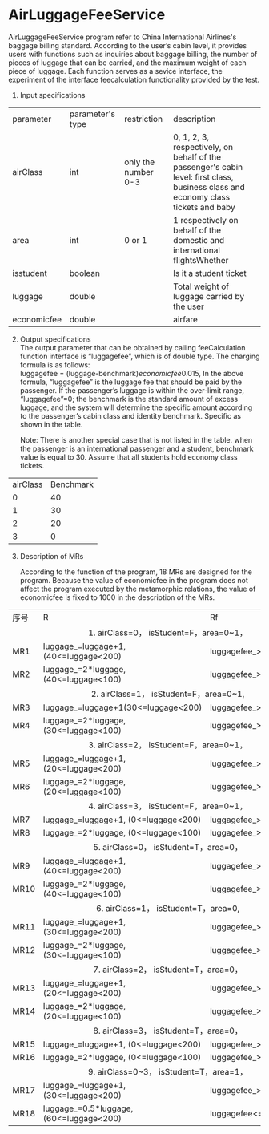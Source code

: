 # AirLuggageFeeService

 AirLuggageFeeService program refer to China International Airlines's baggage billing standard. According to the user’s cabin level, it provides users with functions such as inquiries about baggage billing, the number of pieces of luggage that can be carried, and the maximum weight of each piece of luggage. Each function serves as a sevice interface, the experiment of the interface feecalculation functionality provided by the test.<br>

1. Input specifications<br>

<table>
<tr><td>parameter</td><td>parameter's type</td><td>restriction</td><td>description</td></tr>
<tr><td>airClass</td><td>int</td><td>only the number 0-3</td><td>0, 1, 2, 3, respectively, on behalf of the passenger's cabin level: first class, business class and economy class tickets and baby</td></tr>
<tr><td>area</td><td>int</td><td>0 or 1</td><td>1 respectively on behalf of the domestic and international flightsWhether</td>
<tr><td> isstudent</td><td>boolean</td><td></td><td>Is it a student ticket</td>
<tr><td>luggage</td><td>double</td><td></td><td>Total weight of luggage carried by the user</td>
<tr><td>economicfee</td><td>double</td><td></td><td>airfare</td>
</table>

2. Output specifications<br>
   The output parameter that can be obtained by calling feeCalculation function interface is “luggagefee”, which is of double type. The charging formula is as follows:<br>
   luggagefee = (luggage-benchmark)*economicfee*0.015,
   In the above formula, “luggagefee” is the luggage fee that should be paid by the passenger. If the passenger’s luggage is within the over-limit range, “luggagefee”=0; the benchmark is the standard amount of excess luggage, and the system will determine the specific amount according to the passenger’s cabin class and identity benchmark. Specific as shown in the table.<br>

   Note: There is another special case that is not listed in the table. when the passenger is an international passenger and a student, benchmark value is equal to 30. Assume that all students hold economy class tickets.<br>

<table>
<tr><td>airClass</td><td>Benchmark</td></tr>
<tr><td>0</td><td>40</td></tr>
<tr><td>1</td><td>30</td></tr>
<tr><td>2</td><td>20</td></tr>
<tr><td>3</td><td>0</td></tr>
</table>

3. Description of MRs

   According to the function of the program, 18 MRs are designed for the program. Because the value of economicfee in the program does not affect the program executed by the metamorphic relations, the value of economicfee is fixed to 1000 in the description of the MRs.<br>

<table>
<tr><td>序号</td>	<td>R</td>	<td>Rf</td></tr>
<tr><td colspan="3"><center>1. airClass=0， isStudent=F，area=0~1，</center></td></tr>
<tr><td>MR1</td>	<td>luggage_=luggage+1,(40<=luggage<200)</td>	<td>luggagefee_>luggagefee</td></tr>
<tr><td>MR2</td>	<td>luggage_=2*luggage,(40<=luggage<100)</td>	<td>luggagefee_>=2*luggagefee</td></tr>
<tr><td colspan="3"><center>2. airClass=1， isStudent=F，area=0~1,</center></td></tr>
<tr><td>MR3</td>	<td>luggage_=luggage+1(30<=luggage<200)</td>	<td>luggagefee_>luggagefee</td></tr>
<tr><td>MR4</td>	<td>luggage_=2*luggage, (30<=luggage<100)</td>	<td>luggagefee_>=2*luggagefee</td></tr>
<tr><td colspan="3"><center>3. airClass=2， isStudent=F，area=0~1，</center></td></tr>
<tr><td>MR5</td>	<td>luggage_=luggage+1, (20<=luggage<200)</td>	<td>luggagefee_>luggagefee</td></tr>
<tr><td>MR6</td>	<td>luggage_=2*luggage, (20<=luggage<100)</td>	<td>luggagefee_>=2*luggagefee</td></tr>
<tr><td colspan="3"><center>4. airClass=3， isStudent=F，area=0~1，</center></tr>
<tr><td>MR7</td>	<td>luggage_=luggage+1, (0<=luggage<200)</td>	<td>luggagefee_>luggagefee</td></tr>
<tr><td>MR8</td>	<td>luggage_=2*luggage, (0<=luggage<100)</td>	<td>luggagefee_>=2*luggagefee</td></tr>
<tr><td colspan="3"><center>5. airClass=0， isStudent=T，area=0，</center></tr>
<tr><td>MR9</td>	<td>luggage_=luggage+1, (40<=luggage<200)</td>	<td>luggagefee_>luggagefee</td></tr>
<tr><td>MR10</td>	<td>luggage_=2*luggage, (40<=luggage<100)</td>	<td>luggagefee_>=2*luggagefee</td></tr>
<tr><td colspan="3"><center>6. airClass=1， isStudent=T，area=0,</center></td></tr>
<tr><td>MR11</td>	<td>luggage_=luggage+1, (30<=luggage<200)</td>	<td>luggagefee_>luggagefee</td></tr>
<tr><td>MR12</td>	<td>luggage_=2*luggage, (30<=luggage<100)</td>	<td>luggagefee_>=2*luggagefee</td></tr>
<tr><td colspan="3"><center>7. airClass=2， isStudent=T，area=0，</center></td></tr>
<tr><td>MR13</td>	<td>luggage_=luggage+1, (20<=luggage<200)</td>	<td>luggagefee_>luggagefee</td></tr>
<tr><td>MR14</td>	<td>luggage_=2*luggage, (20<=luggage<100)</td>	<td>luggagefee_>=2*luggagefee</td></tr>
<tr><td colspan="3"><center>8. airClass=3， isStudent=T，area=0，</center></td></tr>
<tr><td>MR15</td>	<td>luggage_=luggage+1, (0<=luggage<200)</td>	<td>luggagefee_>luggagefee</td></tr>
<tr><td>MR16</td>	<td>luggage_=2*luggage, (0<=luggage<100)</td>	<td>luggagefee_>=2*luggagefee</td></tr>
<tr><td colspan="3"><center>9. airClass=0~3， isStudent=T，area=1，</center></td></tr>
<tr><td>MR17</td>	<td>luggage_=luggage+1, (30<=luggage<200)</td>	<td>luggagefee_>luggagefee</td></tr>
<tr><td>MR18</td>	<td>luggage_=0.5*luggage, (60<=luggage<200)</td>	<td>luggagefee<=0.5*luggagefee</td></tr></table>

